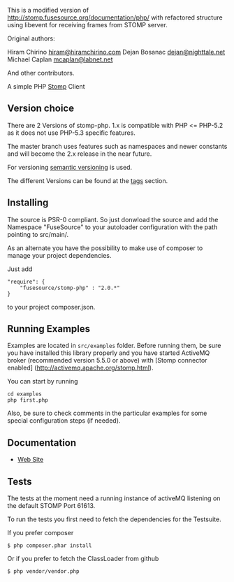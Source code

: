 This is a modified version of http://stomp.fusesource.org/documentation/php/ with refactored structure using libevent for receiving frames from STOMP server.


Original authors:

Hiram Chirino <hiram@hiramchirino.com>
Dejan Bosanac <dejan@nighttale.net>
Michael Caplan <mcaplan@labnet.net>

And other contributors.





A simple PHP [Stomp](http://stomp.github.com) Client

Version choice
--------------
There are 2 Versions of stomp-php. 1.x is compatible with PHP <= PHP-5.2 as it
does not use PHP-5.3 specific features.

The master branch uses features such as namespaces and newer constants and will
become the 2.x release in the near future.

For versioning [semantic versioning](http://semver.org/) is used.

The different Versions can be found at the [tags](stomp-php/tags)
section.

Installing
----------

The source is PSR-0 compliant. So just donwload the source and add the Namespace
"FuseSource" to your autoloader configuration with the path pointing to
src/main/.

As an alternate you have the possibility to make use of composer to manage your
project dependencies.

Just add

    "require": {
        "fusesource/stomp-php" : "2.0.*"
    }

to your project composer.json.

Running Examples
----------------

Examples are located in `src/examples` folder. Before running them, be sure you have installed this library properly and you have started ActiveMQ broker (recommended version 5.5.0 or above) with [Stomp connector enabled] (http://activemq.apache.org/stomp.html).

You can start by running

    cd examples
    php first.php

Also, be sure to check comments in the particular examples for some special configuration steps (if needed).

Documentation
-------------

* [Web Site](http://stomp.fusesource.org/documentation/php/)

Tests
-------

The tests at the moment need a running instance of activeMQ listening on the
default STOMP Port 61613.

To run the tests you first need to fetch the dependencies for the Testsuite.

If you prefer composer

    $ php composer.phar install

Or if you prefer to fetch the ClassLoader from github

    $ php vendor/vendor.php



